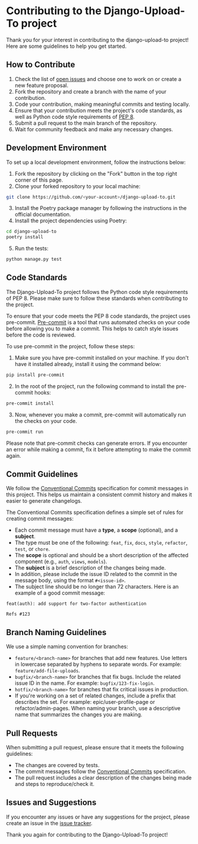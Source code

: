 # Contributing to the Django-Upload-To project

Thank you for your interest in contributing to the django-upload-to project! Here are some guidelines to help you get started.

## How to Contribute

1. Check the list of [open issues](https://github.com/valbertovc/django-upload-to/issues) and choose one to work on or create a new feature proposal.
2. Fork the repository and create a branch with the name of your contribution.
3. Code your contribution, making meaningful commits and testing locally.
4. Ensure that your contribution meets the project's code standards, as well as Python code style requirements of [PEP 8](https://peps.python.org/pep-0008/).
5. Submit a pull request to the main branch of the repository.
6. Wait for community feedback and make any necessary changes.

## Development Environment

To set up a local development environment, follow the instructions below:

1. Fork the repository by clicking on the "Fork" button in the top right corner of this page.
2. Clone your forked repository to your local machine:
```bash
git clone https://github.com/<your-account>/django-upload-to.git
```
3. Install the Poetry package manager by following the instructions in the official documentation.
4. Install the project dependencies using Poetry:
```bash
cd django-upload-to
poetry install
```
5. Run the tests:
```bash
python manage.py test
```

## Code Standards

The Django-Upload-To project follows the Python code style requirements of PEP 8. Please make sure to follow these standards when contributing to the project.

To ensure that your code meets the PEP 8 code standards, the project uses pre-commit. [Pre-commit](https://pre-commit.com/) is a tool that runs automated checks on your code before allowing you to make a commit. This helps to catch style issues before the code is reviewed.

To use pre-commit in the project, follow these steps:

1. Make sure you have pre-commit installed on your machine. If you don't have it installed already, install it using the command below:

```bash
pip install pre-commit
```

2. In the root of the project, run the following command to install the pre-commit hooks:

```bash
pre-commit install
```

3. Now, whenever you make a commit, pre-commit will automatically run the checks on your code.

```bash
pre-commit run
```

Please note that pre-commit checks can generate errors. If you encounter an error while making a commit, fix it before attempting to make the commit again.

## Commit Guidelines
We follow the [Conventional Commits](https://www.conventionalcommits.org/en/v1.0.0/) specification for commit messages in this project. This helps us maintain a consistent commit history and makes it easier to generate changelogs.

The Conventional Commits specification defines a simple set of rules for creating commit messages:

* Each commit message must have a **type**, a **scope** (optional), and a **subject**.
* The type must be one of the following: `feat`, `fix`, `docs`, `style`, `refactor`, `test`, or `chore`.
* The **scope** is optional and should be a short description of the affected component (e.g., `auth`, `views`, `models`).
* The **subject** is a brief description of the changes being made.
* In addition, please include the issue ID related to the commit in the message body, using the format `#<issue-id>`. 
* The subject line should be no longer than 72 characters.
Here is an example of a good commit message:

```text
feat(auth): add support for two-factor authentication

Refs #123
```

## Branch Naming Guidelines

We use a simple naming convention for branches:

* `feature/<branch-name>` for branches that add new features. Use letters in lowercase separated by hyphens to separate words. For example: `feature/add-file-uploads`.
* `bugfix/<branch-name>` for branches that fix bugs. Include the related issue ID in the name. For example: `bugfix/123-fix-login`.
* `hotfix/<branch-name>` for branches that fix critical issues in production.
* If you're working on a set of related changes, include a prefix that describes the set. For example: epic/user-profile-page or refactor/admin-pages.
When naming your branch, use a descriptive name that summarizes the changes you are making.

## Pull Requests

When submitting a pull request, please ensure that it meets the following guidelines:

* The changes are covered by tests.
* The commit messages follow the [Conventional Commits](https://www.conventionalcommits.org/en/v1.0.0/) specification.
* The pull request includes a clear description of the changes being made and steps to reproduce/check it.

## Issues and Suggestions

If you encounter any issues or have any suggestions for the project, please create an issue in the [issue tracker](https://github.com/valbertovc/django-upload-to/issues).

Thank you again for contributing to the Django-Upload-To project!